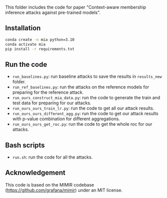 This folder includes the code for paper "Context-aware membership inference attacks against pre-trained models". 



## Installation

```bash
conda create -n mia python=3.10
conda activate mia
pip install -r requirements.txt
```

## Run the code
- `run_baselines.py`: run baseline attacks to save the results in `results_new` folder.
- `run_ref_baselines.py`: run the attacks on the reference models for preparing for the reference attack.
- `run_ours_construct_mia_data.py`: run the code to generate the train and test data for preparing for our attacks.
- `run_ours_ours_train_lr.py`: run the code to get all our attack results.
- `run_ours_ours_different_agg.py`: run the code to get our attack results with p-value combination for different aggregations.
- `run_ours_ours_get_roc.py`: run the code to get the whole roc for our attacks.


## Bash scripts
- `run.sh`: run the code for all the attacks.

## Acknowledgement
This code is based on the MIMIR codebase (https://github.com/grafana/mimir) under an MIT license. 